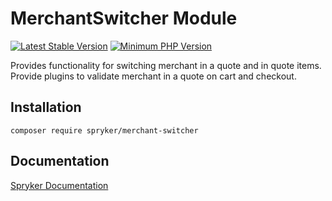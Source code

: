 # MerchantSwitcher Module
[![Latest Stable Version](https://poser.pugx.org/spryker/merchant-switcher/v/stable.svg)](https://packagist.org/packages/spryker/merchant-switcher)
[![Minimum PHP Version](https://img.shields.io/badge/php-%3E%3D%207.4-8892BF.svg)](https://php.net/)

Provides functionality for switching merchant in a quote and in quote items.
Provide plugins to validate merchant in a quote on cart and checkout.

## Installation

```
composer require spryker/merchant-switcher
```

## Documentation

[Spryker Documentation](https://docs.spryker.com)
